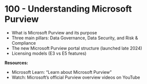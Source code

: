 # 100 -  Understanding Microsoft Purview

- What is Microsoft Purview and its purpose
- Three main pillars: Data Governance, Data Security, and Risk & Compliance
- The new Microsoft Purview portal structure (launched late 2024)
- Licensing models (E3 vs E5 features)

**Resources:**

- Microsoft Learn: “Learn about Microsoft Purview”
- Watch: Microsoft’s official Purview overview videos on YouTube
